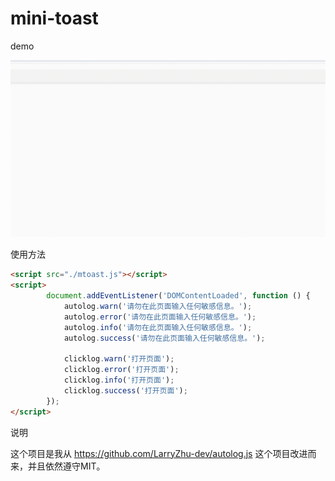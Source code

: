 # mini-toast

demo

![示例GIF](./demo.gif)

使用方法

``` html
<script src="./mtoast.js"></script>
<script>
        document.addEventListener('DOMContentLoaded', function () {
            autolog.warn('请勿在此页面输入任何敏感信息。');
            autolog.error('请勿在此页面输入任何敏感信息。');
            autolog.info('请勿在此页面输入任何敏感信息。');
            autolog.success('请勿在此页面输入任何敏感信息。');

            clicklog.warn('打开页面');
            clicklog.error('打开页面');
            clicklog.info('打开页面');
            clicklog.success('打开页面');
        });
</script>
```

说明

这个项目是我从 https://github.com/LarryZhu-dev/autolog.js 这个项目改进而来，并且依然遵守MIT。